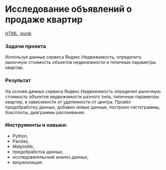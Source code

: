 # Исследование объявлений о продаже квартир

[HTML](https://github.com/arhitru/portfolio/blob/main/apartment_sales/apartment_sales.html), [ipynb](https://github.com/arhitru/portfolio/blob/main/apartment_sales/apartment_sales.ipynb)

### Задачи проекта
Используя данные сервиса Яндекс.Недвижимость, определить рыночную стоимость объектов недвижимости и типичные параметры квартир.

### Результат
На основе данных сервиса Яндекс.Недвижимость определил рыночную стоимость объектов недвижимости разного типа, типичные параметры квартир, в зависимости от
удаленности от центра. Провёл предобработку данных, добавил новые данные, построил гистограммы, боксплоты, диаграммы рассеивания.

### Инструменты и навыки:
* Python, 
* Pandas, 
* Matplotlib,
* предобработка данных,
* исследовательский анализ данных,
* визуализация.

